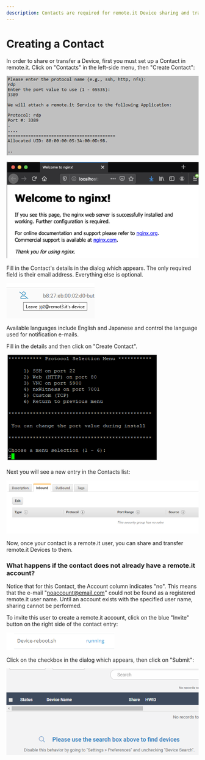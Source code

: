 ```yaml
---
description: Contacts are required for remote.it Device sharing and transfer.
---
```


# Creating a Contact

In order to share or transfer a Device, first you must set up a Contact in remote.it. Click on "Contacts" in the left-side menu, then "Create Contact":

![](../../.gitbook/assets/image%20%28409%29.png)

![](../../.gitbook/assets/image%20%28478%29.png)

Fill in the Contact's details in the dialog which appears.  The only required field is their email address. Everything else is optional.

![](../../.gitbook/assets/image%20%28132%29.png)

Available languages include English and Japanese and control the language used for notification e-mails.

Fill in the details and then click on "Create Contact".  

![](../../.gitbook/assets/image%20%28257%29.png)

Next you will see a new entry in the Contacts list:

![](../../.gitbook/assets/image%20%28115%29.png)

Now, once your contact is a remote.it user, you can share and transfer remote.it Devices to them.

### What happens if the contact does not already have a remote.it account?

Notice that for this Contact, the Account column indicates "no".  This means that the e-mail "noaccount@email.com" could not be found as a registered remote.it user name.  Until an account exists with the specified user name, sharing cannot be performed.

To invite this user to create a remote.it account, click on the blue "Invite" button on the right side of the contact entry:

![](../../.gitbook/assets/image%20%2896%29.png)

Click on the checkbox in the dialog which appears, then click on "Submit":

![](../../.gitbook/assets/image%20%2824%29.png)


